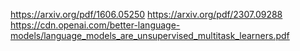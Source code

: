 https://arxiv.org/pdf/1606.05250
https://arxiv.org/pdf/2307.09288
https://cdn.openai.com/better-language-models/language_models_are_unsupervised_multitask_learners.pdf
